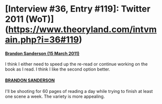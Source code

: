 # [Interview #36, Entry #119]: Twitter 2011 (WoT)](https://www.theoryland.com/intvmain.php?i=36#119)

#### [Brandon Sanderson (15 March 2011)](http://twitter.com/BrandSanderson/status/47782470397067264)

I think I either need to speed up the re-read or continue working on the book as I read. I think I like the second option better.

#### [BRANDON SANDERSON](http://twitter.com/BrandSanderson/status/47783076604035072)

I'll be shooting for 60 pages of reading a day while trying to finish at least one scene a week. The variety is more appealing.

